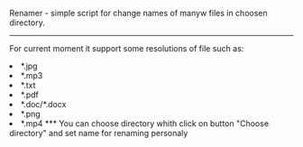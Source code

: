 Renamer - simple script for change names of manyw files in choosen directory.
***
For current moment it support some resolutions of file such as:
<li>*.jpg
<li>*.mp3
<li>*.txt
<li>*.pdf
<li>*.doc/*.docx
<li>*.png
<li>*.mp4
***
You can choose directory whith click on button "Choose directory" and set name for renaming personaly